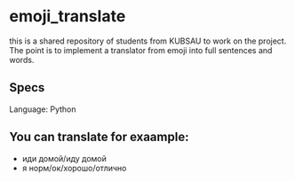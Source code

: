 # emoji_translate
this is a shared repository of students from KUBSAU to work on the project. The point is to implement a translator from emoji into full sentences and words.

## Specs
Language: Python

## You can translate for exaample:
- иди домой/иду домой
- я норм/ок/хорошо/отлично
